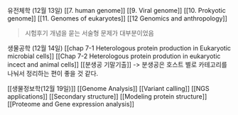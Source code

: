 유전체학 (12월 13일)
[[7. human genome]]
[[9. Viral genome]]
[[10. Prokyotic genome]]
[[11. Genomes of eukaryotes]]
[[12 Genomics and anthropology]]
>시험후기
>개념을 묻는 서술형 문제가 대부분이었음


생물공학 (12월 14일)
[[chap 7-1 Heterologous protein production in Eukaryotic microbial cells]]
[[Chap 7-2 Heterologous protein prodution in eukaryotic incect and animal cells]]
[[분생공 기말기출]]
-> 분생공은 호스트 별로 카테고리를 나눠서 정리하는 편이 좋을 것 같다.

[[생물정보학(12월 19일)]]
[[Genome Analysis]]
[[Variant calling]]
[[NGS applications]]
[[Secondary structure]]
[[Modeling protein structure]]
[[Proteome and Gene expression analysis]]